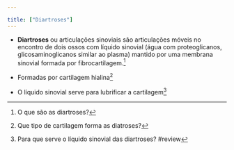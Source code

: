 ```yaml
---

title: ["Diartroses"]
---
```

+ **Diartroses** ou articulações sinoviais são articulações móveis no encontro de dois ossos com líquido sinovial (água com proteoglicanos, glicosaminoglicanos similar ao plasma) mantido por uma membrana sinovial formada por fibrocartilagem.[^238101]

[^238101]: O que são as diartroses?

+ Formadas por cartilagem hialina[^168486]

[^168486]: Que tipo de cartilagem forma as diatroses?

+ O líquido sinovial serve para lubrificar a cartilagem[^922488]

[^922488]: Para que serve o líquido sinovial das diartroses?
#review 
